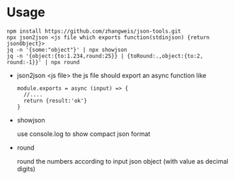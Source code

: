 # Usage
```
npm install https://github.com/zhangweis/json-tools.git
npx json2json <js file which exports function(stdinjson) {return jsonObject}>
jq -n '{some:"object"}' | npx showjson
jq -n '{object:{to:1.234,round:25}} | {toRound:.,object:{to:2, round:-1}}' | npx round
```
- json2json \<js file\>
  the  js file should export an async function like 
  
  ```
  module.exports = async (input) => {
    //....
    return {result:'ok'}
  }
  ```
  
- showjson
 
  use console.log to show compact json format
 
- round
 
  round the numbers according to input json object (with value as decimal digits)
